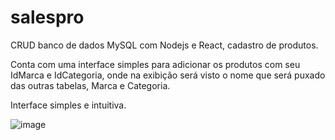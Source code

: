 # salespro

 CRUD banco de dados MySQL com Nodejs e React, cadastro de produtos.

 Conta com uma interface simples para adicionar os produtos com seu IdMarca e IdCategoria, onde na exibição será visto o nome que será puxado das outras tabelas, Marca e Categoria.
 
 Interface simples e intuitiva.

![image](https://user-images.githubusercontent.com/81865020/216991429-cc074211-3bf8-4b0b-bfbd-21430b867410.png)
